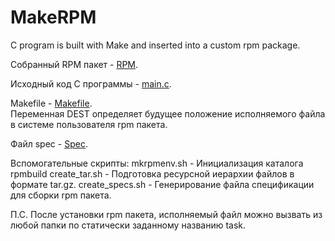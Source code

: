 # MakeRPM
C program is built with Make and inserted into a custom rpm package.

Собранный RPM пакет - [RPM](https://github.com/Lolizer/MakeRPM/blob/master/RPMS/x86_64/). 

Исходный код C программы - [main.c](https://github.com/Lolizer/MakeRPM/blob/master/main.c).

Makefile - [Makefile](https://github.com/Lolizer/MakeRPM/blob/master/Makefile).  
Переменная DEST определяет будущее положение исполняемого файла в системе пользователя rpm пакета.

Файл spec - [Spec](https://github.com/Lolizer/MakeRPM/tree/master/SPECS).

Вспомогательные скрипты:
mkrpmenv.sh - Инициализация каталога rpmbuild
create_tar.sh - Подготовка ресурсной иерархии файлов в формате tar.gz.
create_specs.sh - Генерирование файла спецификации для сборки rpm пакета.

П.С. После установки rpm пакета, исполняемый файл можно вызвать из любой папки по статически заданному названию task. 
